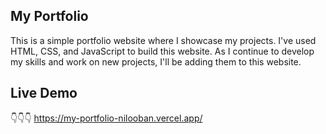 ## My Portfolio
This is a simple portfolio website where I showcase my projects. I've used HTML, CSS, and JavaScript to build this website. As I continue to develop my skills and work on new projects, I'll be adding them to this website.

## Live Demo
👇👇👇
https://my-portfolio-nilooban.vercel.app/
